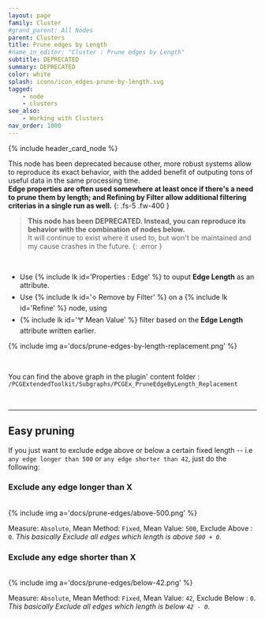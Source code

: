 ```yaml
---
layout: page
family: Cluster
#grand_parent: All Nodes
parent: Clusters
title: Prune edges by Length
#name_in_editor: "Cluster : Prune edges by Length"
subtitle: DEPRECATED
summary: DEPRECATED
color: white
splash: icons/icon_edges-prune-by-length.svg
tagged:
    - node
    - clusters
see_also:
    - Working with Clusters
nav_order: 1000
---
```


{% include header_card_node %}

This node has been deprecated because other, more robust systems allow to reproduce its exact behavior, with the added benefit of outputing tons of useful data in the same processing time.  
**Edge properties are often used somewhere at least once if there's a need to prune them by length; and Refining by Filter allow additional filtering criterias in a single run as well.**
{: .fs-5 .fw-400 } 

> **This node has been DEPRECATED. Instead, you can reproduce its behavior with the combination of nodes below.**  
> It will continue to exist where it used to, but won't be maintained and my cause crashes in the future.
{: .error }

<br>

- Use {% include lk id='Properties : Edge' %} to ouput **Edge Length** as an attribute.
- Use {% include lk id='🝔 Remove by Filter' %} on a {% include lk id='Refine' %} node, using
- {% include lk id='🝖 Mean Value' %} filter based on the **Edge Length** attribute written earlier.

{% include img a='docs/prune-edges-by-length-replacement.png' %}

<br>

You can find the above graph in the plugin' content folder : `/PCGExtendedToolkit/Subgraphs/PCGEx_PruneEdgeByLength_Replacement`

<br>

---
## Easy pruning
If you just want to exclude edge above or below a certain fixed length -- i.e `any edge longer than 500` or `any edge shorter than 42`, just do the following:

### Exclude any edge longer than X
<br>
{% include img a='docs/prune-edges/above-500.png' %} 
<br>

Measure: `Absolute`, Mean Method: `Fixed`, Mean Value: `500`, Exclude Above : `0`.
*This basically Exclude all edges which length is above `500 + 0`.*

### Exclude any edge shorter than X
<br>
{% include img a='docs/prune-edges/below-42.png' %}
<br>

Measure: `Absolute`, Mean Method: `Fixed`, Mean Value: `42`, Exclude Below : `0`.
*This basically Exclude all edges which length is below `42 - 0`.*
